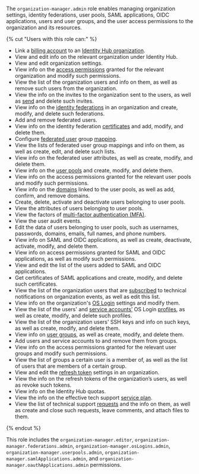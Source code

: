 The `organization-manager.admin` role enables managing organization settings, identity federations, user pools, SAML applications, OIDC applications, users and user groups, and the user access permissions to the organization and its resources.

{% cut "Users with this role can:" %}

* Link a [billing account](../../billing/concepts/billing-account.md) to an [Identity Hub organization](../../organization/concepts/organization.md).
* View and edit info on the relevant organization under Identity Hub.
* View and edit organization settings.
* View info on the [access permissions](../../iam/concepts/access-control/index.md) granted for the relevant organization and modify such permissions.
* View the list of the organization users and info on them, as well as remove such users from the organization.
* View the info on the invites to the organization sent to the users, as well as [send](../../organization/operations/add-account.md#send-invitation) and delete such invites.
* View info on the [identity federations](../../organization/concepts/add-federation.md) in an organization and create, modify, and delete such federations.
* Add and remove federated users.
* View info on the identity federation [certificates](../../organization/concepts/add-federation.md#build-trust) and add, modify, and delete them.
* Configure [federated user](../../iam/concepts/users/accounts.md#saml-federation) group [mapping](../../organization/concepts/add-federation.md#group-mapping).
* View the lists of federated user group mappings and info on them, as well as create, edit, and delete such lists.
* View info on the federated user attributes, as well as create, modify, and delete them.
* View info on the [user pools](../../organization/concepts/user-pools.md) and create, modify, and delete them.
* View info on the access permissions granted for the relevant user pools and modify such permissions.
* View info on the [domains](../../organization/concepts/domains.md) linked to the user pools, as well as add, confirm, and remove domains.
* Create, delete, activate and deactivate users belonging to user pools.
* View the attributes of users belonging to user pools.
* View the factors of [multi-factor authentication (MFA)](https://en.wikipedia.org/wiki/Multi-factor_authentication).
* View the user audit events.
* Edit the data of users belonging to user pools, such as usernames, passwords, domains, emails, full names, and phone numbers.
* View info on SAML and OIDC applications, as well as create, deactivate, activate, modify, and delete them.
* View info on access permissions granted for SAML and OIDC applications, as well as modify such permissions.
* View and edit the list of the users added to SAML and OIDC applications.
* Get certificates of SAML applications and create, modify, and delete such certificates.
* View the list of the organization users that are [subscribed](../../organization/operations/subscribe-user-for-notifications.md) to technical notifications on organization events, as well as edit this list.
* View info on the organization's [OS Login](../../organization/concepts/os-login.md) settings and modify them.
* View the list of the users' and [service accounts’](../../iam/concepts/users/service-accounts.md) OS Login [profiles](../../organization/concepts/os-login.md#os-login-profiles), as well as create, modify, and delete such profiles.
* View the list of the organization users' SSH keys and info on such keys, as well as create, modify, and delete them.
* View info on [user groups](../../organization/concepts/groups.md), as well as create, modify, and delete them.
* Add users and service accounts to and remove them from groups.
* View info on the access permissions granted for the relevant user groups and modify such permissions.
* View the list of groups a certain user is a member of, as well as the list of users that are members of a certain group.
* View and edit the [refresh token](../../iam/concepts/authorization/refresh-token.md) settings in an organization.
* View the info on the refresh tokens of the organization’s users, as well as revoke such tokens.
* View info on the Identity Hub quotas.
* View the info on the effective tech support [service plan](../../support/pricing.md#effective-plans).
* View the list of technical support [requests](../../support/overview.md) and the info on them, as well as create and close such requests, leave comments, and attach files to them.

{% endcut %}

This role includes the `organization-manager.editor`, `organization-manager.federations.admin`, `organization-manager.osLogins.admin`, `organization-manager.userpools.admin`, `organization-manager.samlApplications.admin`, and `organization-manager.oauthApplications.admin` permissions.